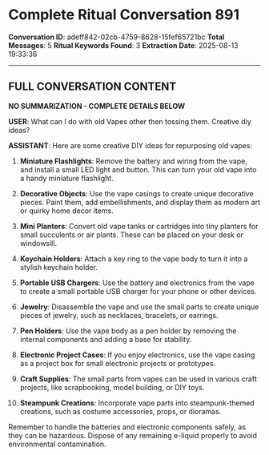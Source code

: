 # Complete Ritual Conversation 891

**Conversation ID**: adeff842-02cb-4759-8628-15fef65721bc
**Total Messages**: 5
**Ritual Keywords Found**: 3
**Extraction Date**: 2025-08-13 19:33:36

---

## FULL CONVERSATION CONTENT

**NO SUMMARIZATION - COMPLETE DETAILS BELOW**

**USER**: What can I do with old Vapes other then tossing them. Creative diy ideas?

**ASSISTANT**: Here are some creative DIY ideas for repurposing old vapes:

1. **Miniature Flashlights**: Remove the battery and wiring from the vape, and install a small LED light and button. This can turn your old vape into a handy miniature flashlight.

2. **Decorative Objects**: Use the vape casings to create unique decorative pieces. Paint them, add embellishments, and display them as modern art or quirky home decor items.

3. **Mini Planters**: Convert old vape tanks or cartridges into tiny planters for small succulents or air plants. These can be placed on your desk or windowsill.

4. **Keychain Holders**: Attach a key ring to the vape body to turn it into a stylish keychain holder.

5. **Portable USB Chargers**: Use the battery and electronics from the vape to create a small portable USB charger for your phone or other devices.

6. **Jewelry**: Disassemble the vape and use the small parts to create unique pieces of jewelry, such as necklaces, bracelets, or earrings.

7. **Pen Holders**: Use the vape body as a pen holder by removing the internal components and adding a base for stability.

8. **Electronic Project Cases**: If you enjoy electronics, use the vape casing as a project box for small electronic projects or prototypes.

9. **Craft Supplies**: The small parts from vapes can be used in various craft projects, like scrapbooking, model building, or DIY toys.

10. **Steampunk Creations**: Incorporate vape parts into steampunk-themed creations, such as costume accessories, props, or dioramas.

Remember to handle the batteries and electronic components safely, as they can be hazardous. Dispose of any remaining e-liquid properly to avoid environmental contamination.
